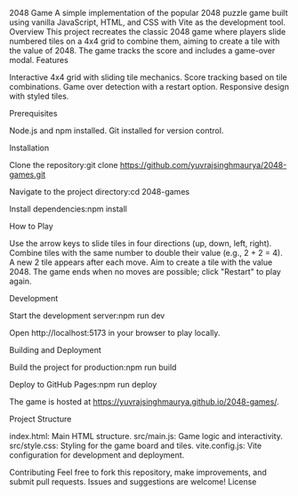 2048 Game
A simple implementation of the popular 2048 puzzle game built using vanilla JavaScript, HTML, and CSS with Vite as the development tool.
Overview
This project recreates the classic 2048 game where players slide numbered tiles on a 4x4 grid to combine them, aiming to create a tile with the value of 2048. The game tracks the score and includes a game-over modal.
Features

Interactive 4x4 grid with sliding tile mechanics.
Score tracking based on tile combinations.
Game over detection with a restart option.
Responsive design with styled tiles.

Prerequisites

Node.js and npm installed.
Git installed for version control.

Installation

Clone the repository:git clone https://github.com/yuvrajsinghmaurya/2048-games.git


Navigate to the project directory:cd 2048-games


Install dependencies:npm install



How to Play

Use the arrow keys to slide tiles in four directions (up, down, left, right).
Combine tiles with the same number to double their value (e.g., 2 + 2 = 4).
A new 2 tile appears after each move.
Aim to create a tile with the value 2048.
The game ends when no moves are possible; click "Restart" to play again.

Development

Start the development server:npm run dev


Open http://localhost:5173 in your browser to play locally.

Building and Deployment

Build the project for production:npm run build


Deploy to GitHub Pages:npm run deploy


The game is hosted at https://yuvrajsinghmaurya.github.io/2048-games/.

Project Structure

index.html: Main HTML structure.
src/main.js: Game logic and interactivity.
src/style.css: Styling for the game board and tiles.
vite.config.js: Vite configuration for development and deployment.

Contributing
Feel free to fork this repository, make improvements, and submit pull requests. Issues and suggestions are welcome!
License
